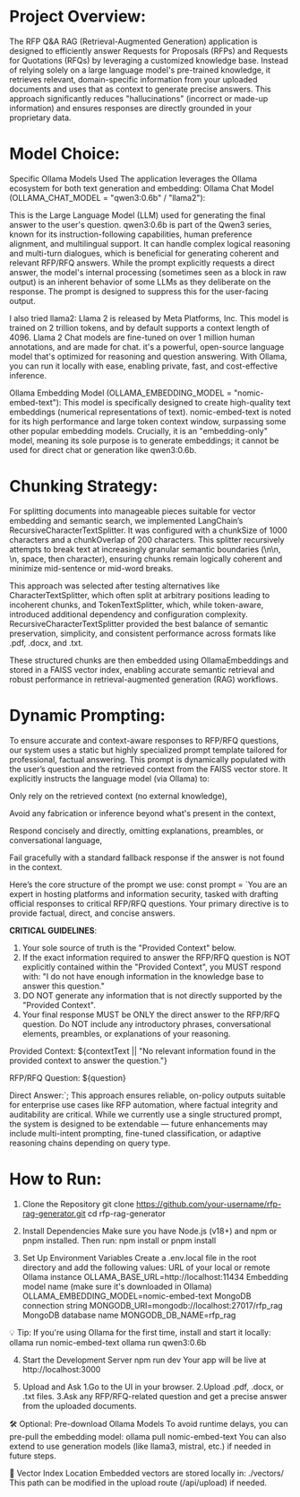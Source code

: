 # Project Overview:

The RFP Q&A RAG (Retrieval-Augmented Generation) application is designed to efficiently answer Requests for Proposals (RFPs) and Requests for Quotations (RFQs) by leveraging a customized knowledge base. Instead of relying solely on a large language model's pre-trained knowledge, it retrieves relevant, domain-specific information from your uploaded documents and uses that as context to generate precise answers. This approach significantly reduces "hallucinations" (incorrect or made-up information) and ensures responses are directly grounded in your proprietary data.

# Model Choice:

Specific Ollama Models Used
The application leverages the Ollama ecosystem for both text generation and embedding:
Ollama Chat Model (OLLAMA_CHAT_MODEL = "qwen3:0.6b" / "llama2"):

This is the Large Language Model (LLM) used for generating the final answer to the user's question.
qwen3:0.6b is part of the Qwen3 series, known for its instruction-following capabilities, human preference alignment, and multilingual support. It can handle complex logical reasoning and multi-turn dialogues, which is beneficial for generating coherent and relevant RFP/RFQ answers.
While the prompt explicitly requests a direct answer, the model's internal processing (sometimes seen as a <think> block in raw output) is an inherent behavior of some LLMs as they deliberate on the response. The prompt is designed to suppress this for the user-facing output.

I also tried llama2: Llama 2 is released by Meta Platforms, Inc. This model is trained on 2 trillion tokens, and by default supports a context length of 4096. Llama 2 Chat models are fine-tuned on over 1 million human annotations, and are made for chat. it's a powerful, open-source language model that's optimized for reasoning and question answering. With Ollama, you can run it locally with ease, enabling private, fast, and cost-effective inference.

Ollama Embedding Model (OLLAMA_EMBEDDING_MODEL = "nomic-embed-text"):
This model is specifically designed to create high-quality text embeddings (numerical representations of text).
nomic-embed-text is noted for its high performance and large token context window, surpassing some other popular embedding models.
Crucially, it is an "embedding-only" model, meaning its sole purpose is to generate embeddings; it cannot be used for direct chat or generation like qwen3:0.6b.

# Chunking Strategy:

For splitting documents into manageable pieces suitable for vector embedding and semantic search, we implemented LangChain’s RecursiveCharacterTextSplitter. It was configured with a chunkSize of 1000 characters and a chunkOverlap of 200 characters. This splitter recursively attempts to break text at increasingly granular semantic boundaries (\n\n, \n, space, then character), ensuring chunks remain logically coherent and minimize mid-sentence or mid-word breaks.

This approach was selected after testing alternatives like CharacterTextSplitter, which often split at arbitrary positions leading to incoherent chunks, and TokenTextSplitter, which, while token-aware, introduced additional dependency and configuration complexity. RecursiveCharacterTextSplitter provided the best balance of semantic preservation, simplicity, and consistent performance across formats like .pdf, .docx, and .txt.

These structured chunks are then embedded using OllamaEmbeddings and stored in a FAISS vector index, enabling accurate semantic retrieval and robust performance in retrieval-augmented generation (RAG) workflows.

# Dynamic Prompting:

To ensure accurate and context-aware responses to RFP/RFQ questions, our system uses a static but highly specialized prompt template tailored for professional, factual answering. This prompt is dynamically populated with the user’s question and the retrieved context from the FAISS vector store. It explicitly instructs the language model (via Ollama) to:

Only rely on the retrieved context (no external knowledge),

Avoid any fabrication or inference beyond what's present in the context,

Respond concisely and directly, omitting explanations, preambles, or conversational language,

Fail gracefully with a standard fallback response if the answer is not found in the context.

Here’s the core structure of the prompt we use:
const prompt = `You are an expert in hosting platforms and information security, tasked with drafting official responses to critical RFP/RFQ questions. Your primary directive is to provide factual, direct, and concise answers.

**CRITICAL GUIDELINES**:

1. Your sole source of truth is the "Provided Context" below.
2. If the exact information required to answer the RFP/RFQ question is NOT explicitly contained within the "Provided Context", you MUST respond with: "I do not have enough information in the knowledge base to answer this question."
3. DO NOT generate any information that is not directly supported by the "Provided Context".
4. Your final response MUST be ONLY the direct answer to the RFP/RFQ question. Do NOT include any introductory phrases, conversational elements, preambles, or explanations of your reasoning.

Provided Context:
${contextText || "No relevant information found in the provided context to answer the question."}

RFP/RFQ Question: ${question}

Direct Answer:`;
This approach ensures reliable, on-policy outputs suitable for enterprise use cases like RFP automation, where factual integrity and auditability are critical. While we currently use a single structured prompt, the system is designed to be extendable — future enhancements may include multi-intent prompting, fine-tuned classification, or adaptive reasoning chains depending on query type.

# How to Run:

1. Clone the Repository
   git clone https://github.com/your-username/rfp-rag-generator.git
   cd rfp-rag-generator

2. Install Dependencies
   Make sure you have Node.js (v18+) and npm or pnpm installed. Then run:
   npm install or pnpm install
3. Set Up Environment Variables
   Create a .env.local file in the root directory and add the following values:
   URL of your local or remote Ollama instance
   OLLAMA_BASE_URL=http://localhost:11434
   Embedding model name (make sure it's downloaded in Ollama)
   OLLAMA_EMBEDDING_MODEL=nomic-embed-text
   MongoDB connection string
   MONGODB_URI=mongodb://localhost:27017/rfp_rag
   MongoDB database name
   MONGODB_DB_NAME=rfp_rag

💡 Tip: If you're using Ollama for the first time, install and start it locally:
ollama run nomic-embed-text
ollama run qwen3:0.6b

4. Start the Development Server
   npm run dev
   Your app will be live at http://localhost:3000

5. Upload and Ask
   1.Go to the UI in your browser.
   2.Upload .pdf, .docx, or .txt files.
   3.Ask any RFP/RFQ-related question and get a precise answer from the uploaded documents.

🛠️ Optional: Pre-download Ollama Models
To avoid runtime delays, you can pre-pull the embedding model: ollama pull nomic-embed-text
You can also extend to use generation models (like llama3, mistral, etc.) if needed in future steps.

🧠 Vector Index Location
Embedded vectors are stored locally in:
./vectors/
This path can be modified in the upload route (/api/upload) if needed.
